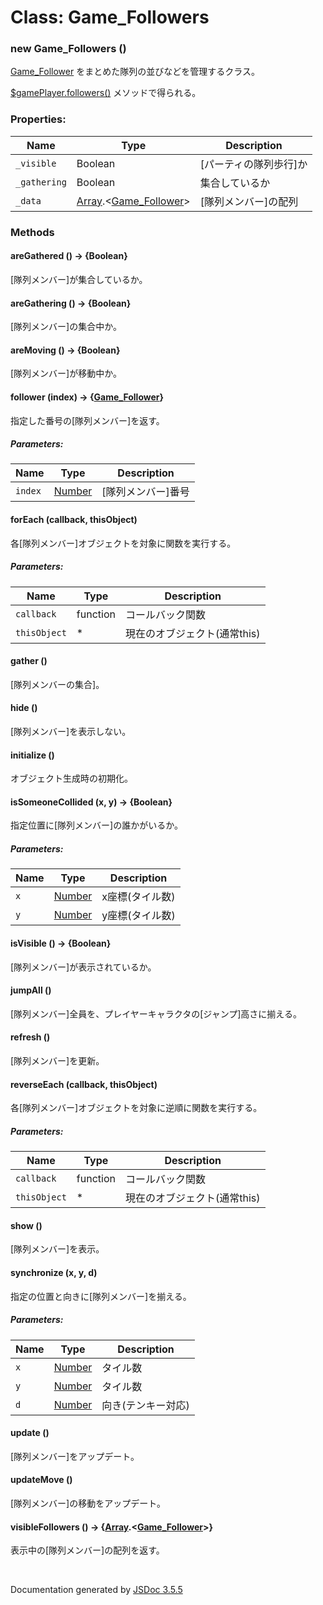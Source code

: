 # Class: Game_Followers

### new Game_Followers ()
[Game_Follower](Game_Follower.md) をまとめた隊列の並びなどを管理するクラス。

 [$gamePlayer.followers()](Game_Player.md#followers---game_followers) メソッドで得られる。


### Properties:

| Name | Type | Description |
| --- | --- | --- |
| `_visible` | Boolean | [パーティの隊列歩行]か |
| `_gathering` | Boolean | 集合しているか |
| `_data` | [Array](Array.md).<[Game_Follower](Game_Follower.md)> | [隊列メンバー]の配列 |


### Methods

#### areGathered () → {Boolean}
[隊列メンバー]が集合しているか。


#### areGathering () → {Boolean}
[隊列メンバー]の集合中か。


#### areMoving () → {Boolean}
[隊列メンバー]が移動中か。


#### follower (index) → {[Game_Follower](Game_Follower.md)}
 指定した番号の[隊列メンバー]を返す。

##### Parameters:

| Name | Type | Description |
| --- | --- | --- |
| `index` | [Number](Number.md) | [隊列メンバー]番号 |


#### forEach (callback, thisObject)
 各[隊列メンバー]オブジェクトを対象に関数を実行する。

##### Parameters:

| Name | Type | Description |
| --- | --- | --- |
| `callback` | function | コールバック関数 |
| `thisObject` | * | 現在のオブジェクト(通常this) |


#### gather ()
[隊列メンバーの集合]。


#### hide ()
[隊列メンバー]を表示しない。


#### initialize ()
 オブジェクト生成時の初期化。


#### isSomeoneCollided (x, y) → {Boolean}
 指定位置に[隊列メンバー]の誰かがいるか。

##### Parameters:

| Name | Type | Description |
| --- | --- | --- |
| `x` | [Number](Number.md) |  x座標(タイル数) |
| `y` | [Number](Number.md) |  y座標(タイル数) |


#### isVisible () → {Boolean}
[隊列メンバー]が表示されているか。


#### jumpAll ()
[隊列メンバー]全員を、プレイヤーキャラクタの[ジャンプ]高さに揃える。


#### refresh ()
[隊列メンバー]を更新。


#### reverseEach (callback, thisObject)
 各[隊列メンバー]オブジェクトを対象に逆順に関数を実行する。

##### Parameters:

| Name | Type | Description |
| --- | --- | --- |
| `callback` | function | コールバック関数 |
| `thisObject` | * | 現在のオブジェクト(通常this) |


#### show ()
[隊列メンバー]を表示。


#### synchronize (x, y, d)
 指定の位置と向きに[隊列メンバー]を揃える。

##### Parameters:

| Name | Type | Description |
| --- | --- | --- |
| `x` | [Number](Number.md) |  タイル数 |
| `y` | [Number](Number.md) |  タイル数 |
| `d` | [Number](Number.md) |  向き(テンキー対応) |


#### update ()
[隊列メンバー]をアップデート。


#### updateMove ()
[隊列メンバー]の移動をアップデート。


#### visibleFollowers () → {[Array](Array.md).<[Game_Follower](Game_Follower.md)>}
 表示中の[隊列メンバー]の配列を返す。


 <br>

  Documentation generated by [JSDoc 3.5.5](https://github.com/jsdoc3/jsdoc)
